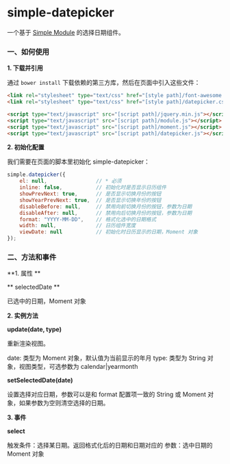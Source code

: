 simple-datepicker
=================

一个基于 [Simple Module](https://github.com/mycolorway/simple-module) 的选择日期组件。


### 一、如何使用

**1. 下载并引用**

通过 `bower install` 下载依赖的第三方库，然后在页面中引入这些文件：

```html
<link rel="stylesheet" type="text/css" href="[style path]/font-awesome.css" />
<link rel="stylesheet" type="text/css" href="[style path]/datepicker.css" />

<script type="text/javascript" src="[script path]/jquery.min.js"></script>
<script type="text/javascript" src="[script path]/module.js"></script>
<script type="text/javascript" src="[script path]/moment.js"></script>
<script type="text/javascript" src="[script path]/datepicker.js"></script>
```

**2. 初始化配置**

我们需要在页面的脚本里初始化 simple-datepicker：

```javascript
simple.datepicker({
    el: null,                // * 必须
    inline: false,           // 初始化时是否显示日历组件
    showPrevNext: true,      // 是否显示切换月份的按钮
    showYearPrevNext: true,  // 是否显示切换年份的按钮
    disableBefore: null,     // 禁用向前切换月份的按钮，参数为日期
    disableAfter: null,      // 禁用向后切换月份的按钮，参数为日期
    format: "YYYY-MM-DD",    // 格式化选中的日期格式
    width: null,             // 日历组件宽度
    viewDate: null           // 初始化时日历显示的日期，Moment 对象
});
```

### 二、方法和事件

**1. 属性 **

** selectedDate **

已选中的日期，Moment 对象

**2. 实例方法**

**update(date, type)**

重新渲染视图。

date: 类型为 Moment 对象，默认值为当前显示的年月
type: 类型为 String 对象，视图类型，可选参数为 calendar|yearmonth

**setSelectedDate(date)**

设置选择对应日期，参数可以是和 format 配置项一致的 String 或 Moment 对象，如果参数为空则清空选择的日期。

**3. 事件**

**select**

触发条件：选择某日期。返回格式化后的日期和日期对应的
参数：选中日期的 Moment 对象

